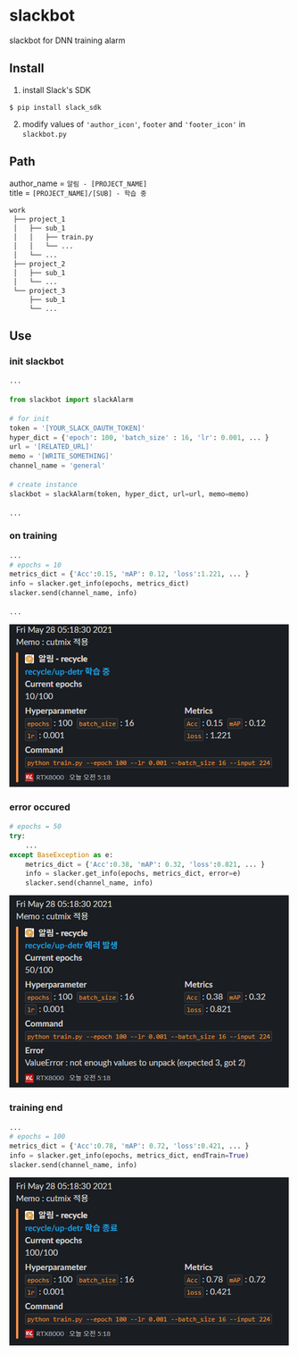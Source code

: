 # slackbot
slackbot for DNN training alarm  

## Install 
1. install Slack's SDK
```terminal
$ pip install slack_sdk
```
2. modify values of `'author_icon'`, `footer` and `'footer_icon'` in `slackbot.py`

## Path
author_name = `알림 - [PROJECT_NAME]`  
title = `[PROJECT_NAME]/[SUB] - 학습 중`

```
work
 ├── project_1
 │   ├── sub_1 
 │   │   ├── train.py
 │   │   └── ...
 │   └── ...
 ├── project_2
 │   ├── sub_1
 │   └── ...
 └── project_3
     ├── sub_1
     └── ...
```

## Use
### init slackbot
```python
...

from slackbot import slackAlarm

# for init
token = '[YOUR_SLACK_OAUTH_TOKEN]'
hyper_dict = {'epoch': 100, 'batch_size' : 16, 'lr': 0.001, ... }
url = '[RELATED_URL]'
memo = '[WRITE_SOMETHING]'
channel_name = 'general'

# create instance
slackbot = slackAlarm(token, hyper_dict, url=url, memo=memo)

...
```

###  on training
```python
...
# epochs = 10
metrics_dict = {'Acc':0.15, 'mAP': 0.12, 'loss':1.221, ... }
info = slacker.get_info(epochs, metrics_dict)
slacker.send(channel_name, info)

...
```
![sample1](img/sample_1.png)

### error occured
```python
# epochs = 50
try:
    ...
except BaseException as e:
    metrics_dict = {'Acc':0.38, 'mAP': 0.32, 'loss':0.821, ... }
    info = slacker.get_info(epochs, metrics_dict, error=e)
    slacker.send(channel_name, info)
```
![sample2](img/sample_2.png)

### training end
```python
...
# epochs = 100
metrics_dict = {'Acc':0.78, 'mAP': 0.72, 'loss':0.421, ... }
info = slacker.get_info(epochs, metrics_dict, endTrain=True)
slacker.send(channel_name, info)
```
![sample3](img/sample_3.png)
